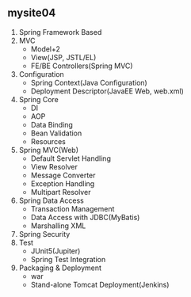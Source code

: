 ## mysite04

1. Spring Framework Based
2. MVC
   - Model+2
   - View(JSP, JSTL/EL)
   - FE/BE Controllers(Spring MVC)
3. Configuration
   - Spring Context(Java Configuration)
   - Deployment Descriptor(JavaEE Web, web.xml)
4. Spring Core
   - DI
   - AOP
   - Data Binding
   - Bean Validation
   - Resources
5. Spring MVC(Web)
   - Default Servlet Handling
   - View Resolver
   - Message Converter
   - Exception Handling
   - Multipart Resolver
6. Spring Data Access
   - Transaction Management
   - Data Access with JDBC(MyBatis)
   - Marshalling XML
7. Spring Security
8. Test
   - JUnit5(Jupiter)
   - Spring Test Integration
9. Packaging &amp; Deployment
   - war
   - Stand-alone Tomcat Deployment(Jenkins)